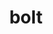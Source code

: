 ---
title: "bolt"
layout: cache
categories: [package, develop-2025-02-09]
meta: {"versions": ["2.0"], "compilers": ["gcc@=11.4.0", "oneapi@=2024.2.1"], "oss": ["ubuntu22.04"], "platforms": ["linux"], "targets": ["x86_64_v3"], "stacks": ["e4s", "e4s-oneapi", "root"], "num_specs": 2, "num_specs_by_stack": {"root": 2, "e4s": 1, "e4s-oneapi": 1}}
spec_details: [{"hash": "4fyuydcq3hc5mu6tlmvgatpp5jeo2wtf", "compiler": "gcc@=11.4.0", "versions": ["2.0"], "os": "ubuntu22.04", "platform": "linux", "target": "x86_64_v3", "variants": ["build_system=cmake", "build_type=Release", "generator=make", "~ipo"], "stacks": ["root", "e4s"], "size": "-", "tarball": "https://binaries.spack.io/develop-2025-02-09/build_cache/linux-ubuntu22.04-x86_64_v3/gcc-11.4.0/bolt-2.0/linux-ubuntu22.04-x86_64_v3-gcc-11.4.0-bolt-2.0-4fyuydcq3hc5mu6tlmvgatpp5jeo2wtf.spack"}, {"hash": "wnnohquc7cv2o4slstrtltnf33psycgi", "compiler": "oneapi@=2024.2.1", "versions": ["2.0"], "os": "ubuntu22.04", "platform": "linux", "target": "x86_64_v3", "variants": ["build_system=cmake", "build_type=Release", "generator=make", "~ipo"], "stacks": ["e4s-oneapi", "root"], "size": "-", "tarball": "https://binaries.spack.io/develop-2025-02-09/build_cache/linux-ubuntu22.04-x86_64_v3/oneapi-2024.2.1/bolt-2.0/linux-ubuntu22.04-x86_64_v3-oneapi-2024.2.1-bolt-2.0-wnnohquc7cv2o4slstrtltnf33psycgi.spack"}]
---